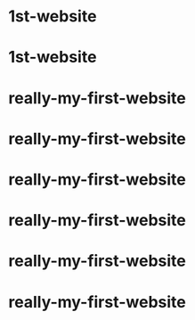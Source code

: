 # 1st-website
# 1st-website
# really-my-first-website
# really-my-first-website
# really-my-first-website
# really-my-first-website
# really-my-first-website
# really-my-first-website
